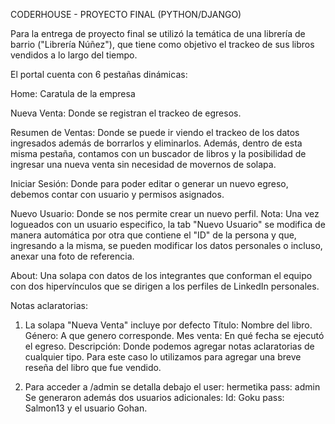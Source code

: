 CODERHOUSE - PROYECTO FINAL (PYTHON/DJANGO)

Para la entrega de proyecto final se utilizó la temática de una librería de barrio ("Librería Núñez"),
que tiene como objetivo el trackeo de sus libros vendidos a lo largo del tiempo.

El portal cuenta con 6 pestañas dinámicas:

Home: Caratula de la empresa

Nueva Venta: Donde se registran el trackeo de egresos.

Resumen de Ventas: Donde se puede ir viendo el trackeo de los datos ingresados además de borrarlos y eliminarlos. Además, dentro de esta misma pestaña, contamos con un buscador de libros y la posibilidad de ingresar una nueva venta sin necesidad de movernos de solapa.

Iniciar Sesión: Donde para poder editar o generar un nuevo egreso, debemos contar con usuario y permisos asignados.

Nuevo Usuario: Donde se nos permite crear un nuevo perfil.
    Nota: Una vez logueados con un usuario especifico, la tab "Nuevo Usuario" se modifica de manera automática por otra que contiene el "ID" de la persona y que, ingresando a la misma, se pueden modificar los datos personales o incluso, anexar una foto de referencia.

About: Una solapa con datos de los integrantes que conforman el equipo con dos hipervínculos que se dirigen a los perfiles de LinkedIn personales.

Notas aclaratorias:

1) La solapa "Nueva Venta" incluye por defecto
    Título: Nombre del libro.
    Género: A que genero corresponde.
    Mes venta: En qué fecha se ejecutó el egreso.
    Descripción: Donde podemos agregar notas aclaratorias de cualquier tipo. Para este caso lo utilizamos para agregar una breve reseña del libro que fue vendido.

2) Para acceder a /admin se detalla debajo el user: hermetika pass: admin
   Se generaron además dos usuarios adicionales:   Id: Goku pass: Salmon13   y el usuario Gohan.
